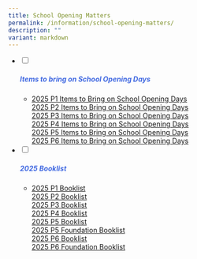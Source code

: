 ```yaml
---
title: School Opening Matters
permalink: /information/school-opening-matters/
description: ""
variant: markdown
---
```

<ul class="jekyllcodex_accordion">
<li>
<input type="checkbox" id="accordion1">
		<label for="accordion1"><h5 style="color:RoyalBlue">Items to bring on School Opening Days</h5></label>
<div>
<ul>
	<li>
<a href="/files/2025%20School%20Opening/2025_P1_Items_to_Bring_List_on_School_Opening_Days.pdf" target="blank">2025 P1 Items to Bring on School Opening Days </a><br>
<a href="/files/2025%20School%20Opening/2025_P2_Items_to_Bring_List_on_School_Opening_Days.pdf" target="blank">2025 P2 Items to Bring on School Opening Days</a><br>
<a href="/files/2025%20School%20Opening/2025_P3_Items_to_Bring_List_on_School_Opening_Days.pdf" target="blank">2025 P3 Items to Bring on School Opening Days</a><br>
<a href="/files/2025%20School%20Opening/2025_P4_Items_to_Bring_List_on_School_Opening_Days.pdf" target="blank">2025 P4 Items to Bring on School Opening Days</a><br>
<a href="/files/2025%20School%20Opening/2025_P5_Items_to_Bring_List_on_School_Opening_Days.pdf" target="blank">2025 P5 Items to Bring on School Opening Days</a><br>
<a href="/files/2025%20School%20Opening/2025_P6_Items_to_Bring_List_on_School_Opening_Days.pdf" target="blank">2025 P6 Items to Bring on School Opening Days</a><br>		
</li>
</ul>
</div>

</li><li>
<input type="checkbox" id="accordion2">
		<label for="accordion2"><h5 style="color:RoyalBlue">2025 Booklist</h5></label><div>
<ul>
	<li>
<a href="/files/2025_P1_Booklist.pdf" target="blank">2025 P1 Booklist</a><br>
<a href="/files/2025%20Booklist/2025_P2_Booklist.pdf" target="blank">2025 P2 Booklist</a><br>
<a href="/files/2025%20Booklist/2025_P3_Booklist.pdf" target="blank">2025 P3 Booklist</a><br>
<a href="/files/2025%20Booklist/2025_P4_Booklist.pdf" target="blank">2025 P4 Booklist</a><br>
<a href="/files/2025%20Booklist/2025_P5_Booklist.pdf" target="blank">2025 P5 Booklist</a><br>
<a href="/files/2025%20Booklist/2025_P5_FDN_Booklist.pdf" target="blank">2025 P5 Foundation Booklist</a><br>
<a href="/files/2025%20Booklist/2025_P6_Booklist.pdf" target="blank">2025 P6 Booklist</a><br>
<a href="/files/2025%20Booklist/2025_P6_FDN_Booklist.pdf" target="blank">2025 P6 Foundation Booklist</a><br>		
</li>
			</ul>
		</div>
		</li></ul>